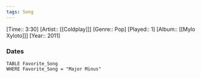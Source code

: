 ```yaml
---
tags: Song  
---
```

[Time:: 3:30]
[Artist:: [[Coldplay]]]
[Genre:: Pop]
[Played:: 1]
[Album:: [[Mylo Xyloto]]]
[Year:: 2011]
### Dates
````dataview
TABLE Favorite_Song
WHERE Favorite_Song = "Major Minus"
````